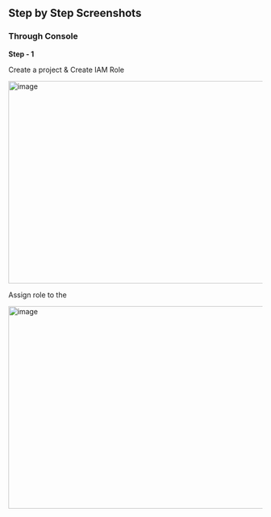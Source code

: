 ## Step by Step Screenshots

### Through Console

**Step - 1**

Create a project & Create IAM Role

<img width="786" height="401" alt="image" src="https://github.com/user-attachments/assets/d4411f96-3a09-48cb-ac1c-ba0aad606518" />

Assign role to the 

<img width="786" height="401" alt="image" src="https://github.com/user-attachments/assets/46b47f49-705c-4bf2-b1ef-7d4c4749a66d" />


